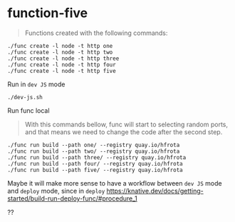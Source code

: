 # function-five

> Functions created with the following commands:

```
./func create -l node -t http one
./func create -l node -t http two
./func create -l node -t http three
./func create -l node -t http four
./func create -l node -t http five
```

Run in `dev JS` mode

```
./dev-js.sh
```

Run func local

> With this commands bellow, func will start to selecting random ports, and that means we need to change the code after the second step.

```
./func run build --path one/ --registry quay.io/hfrota
./func run build --path two/ --registry quay.io/hfrota
./func run build --path three/ --registry quay.io/hfrota
./func run build --path four/ --registry quay.io/hfrota
./func run build --path five/ --registry quay.io/hfrota
```

Maybe it will make more sense to have a workflow between `dev JS` mode and `deploy` mode, since in `deploy`
https://knative.dev/docs/getting-started/build-run-deploy-func/#procedure_1
 
 ?? 
